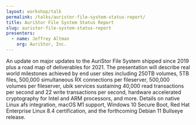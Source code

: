 ```yaml
---
layout: workshop/talk
permalink: /talks/auristor-file-system-status-report/
title: AuriStor File System Status Report
slug: auristor-file-system-status-report
presenters:
  - name: Jeffrey Altman
    org: AuriStor, Inc.
---
```


An update on major updates to the AuriStor File System shipped since 2019 plus a
road map of deliverables for 2021.  The presentation will describe real world
milestones achieved by end user sites including 250TB volumes, 5TB files,
500,000 simultaneous RX connections per fileserver, 500,000 volumes per
fileserver, ubik services sustaining 40,000 read transactions per second and 22
write transactions per second, hardware accelerated cryptography for Intel and
ARM processors, and more.  Details on native Linux afs integration, macOS M1
support, Windows 10 Secure Boot, Red Hat Enterprise Linux 8.4 certification, and
the forthcoming Debian 11 Bullseye release.
